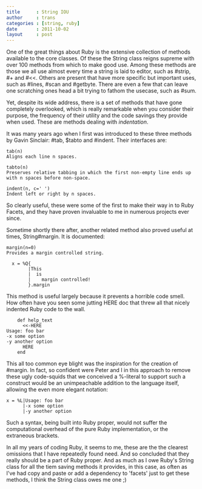 ```yaml
---
title      : String IOU
author     : trans
categories : [string, ruby]
date       : 2011-10-02
layout     : post
---
```


One of the great things about Ruby is the extensive collection of methods
available to the core classes. Of these the String class reigns supreme with
over 100 methods from which to make good use. Among these methods are those we
all use almost every time a string is laid to editor, such as #strip, #+ and #<<.
Others are present that have more specific but important uses, such as #lines, #scan
and #getbyte. There are even a few that can leave one scratching ones head
a bit trying to fathom the usecase, such as #sum.

Yet, despite its wide address, there is a set of methods that have gone
completely overlooked, which is really remarkable when you consider their
purpose, the frequency of their utility and the code savings they provide
when used. These are methods dealing with *indentation*.

It was many years ago when I first was introduced to these three methods by
Gavin Sinclair: #tab, $tabto and #indent. Their interfaces are:

    tab(n)
    Aligns each line n spaces.

    tabto(n)
    Preserves relative tabbing in which the first non-empty line ends up
    with n spaces before non-space.

    indent(n, c=' ')
    Indent left or right by n spaces.

So clearly useful, these were some of the first to make their way in to Ruby
Facets, and they have proven invaluable to me in numerous projects ever since.

Sometime shortly there after, another related method also proved useful at
times, String#margin. It is documented:

    margin(n=0)
    Provides a margin controlled string.

      x = %Q{
            |This
            |  is
            |    margin controlled!
            }.margin

This method is useful largely because it prevents a horrible code smell.
How often have you seen some jutting HERE doc that threw all that nicely
indented Ruby code to the wall.

        def help_text
          <<-HERE
    Usage: foo bar
    -x some option
    -y another option
          HERE
        end

This all too common eye blight was the inspiration for the creation of #margin.
In fact, so confident were Peter and I in this approach to remove these ugly
code-squids that we conceived a %-literal to support such a construct would
be an unimpeachable addition to the language itself, allowing the even more
elegant notation:

    x = %L|Usage: foo bar
          |-x some option
          |-y another option

Such a syntax, being built into Ruby proper, would not suffer the computational
overhead of the pure Ruby implementation, or the extraneous brackets.

In all my years of coding Ruby, it seems to me, these are the the clearest
omissions that I have repeatedly found need. And so concluded that they really
should be a part of Ruby proper. And as much as I owe Ruby's String class for all
the tiem saving methods it provides, in this case, as often as I've had copy and
paste or add a dependency to 'facets' just to get these methods, I think the
String class owes me one ;)


